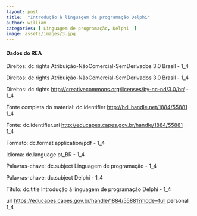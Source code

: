 ```yaml
---
layout: post
title:  "Introdução à linguagem de programação Delphi"
author: william
categories: [ Linguagem de programação, Delphi  ]
image: assets/images/3.jpg
---
```




#### Dados do REA

Direitos: dc.rights	Atribuição-NãoComercial-SemDerivados 3.0 Brasil	-	1_4


Direitos: dc.rights	Atribuição-NãoComercial-SemDerivados 3.0 Brasil	-	1_4


Direitos: dc.rights	http://creativecommons.org/licenses/by-nc-nd/3.0/br/	-	1_4


Fonte completa do material: dc.identifier	http://hdl.handle.net/1884/55881	-	1_4


Fonte: dc.identifier.uri	http://educapes.capes.gov.br/handle/1884/55881	-	1_4


Formato: dc.format	application/pdf	-	1_4


Idioma: dc.language	pt_BR	-	1_4


Palavras-chave: dc.subject	Linguagem de programação	-	1_4


Palavras-chave: dc.subject	Delphi	-	1_4


Título: dc.title	Introdução à linguagem de programação Delphi	-	1_4


url	https://educapes.capes.gov.br/handle/1884/55881?mode=full	personal	1_4


